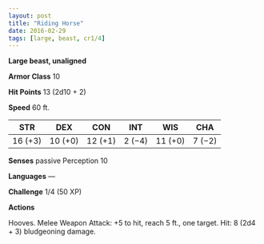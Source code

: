 ```yaml
---
layout: post
title: "Riding Horse"
date: 2016-02-29
tags: [large, beast, cr1/4]
---
```


**Large beast, unaligned**

**Armor Class** 10

**Hit Points** 13 (2d10 + 2)

**Speed** 60 ft.

|   STR   |   DEX   |   CON   |   INT   |   WIS   |   CHA   |
|:-----:|:-----:|:-----:|:-----:|:-----:|:-----:|
| 16 (+3) | 10 (+0) | 12 (+1) | 2 (−4) | 11 (+0) | 7 (−2) |

**Senses** passive Perception 10 

**Languages** — 

**Challenge** 1/4 (50 XP) 

**Actions**

Hooves. Melee Weapon Attack: +5 to hit, reach 5 ft., one target. Hit: 8 (2d4 + 3) bludgeoning damage.